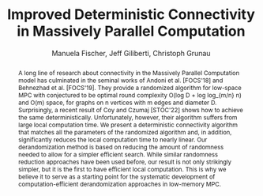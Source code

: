 ---
title: "Improved Deterministic Connectivity in Massively Parallel Computation"
author: "Manuela Fischer, Jeff Giliberti, Christoph Grunau"
collection: publications
abstract: "A long line of research about connectivity in the Massively Parallel Computation model has culminated in the seminal works of Andoni et al. [FOCS'18] and Behnezhad et al. [FOCS'19]. They provide a randomized algorithm for low-space MPC with conjectured to be optimal round complexity O(log D + log log_{m/n} n) and O(m) space, for graphs on n vertices with m edges and diameter D. Surprisingly, a recent result of Coy and Czumaj [STOC'22] shows how to achieve the same deterministically. Unfortunately, however, their algorithm suffers from large local computation time. We present a deterministic connectivity algorithm that matches all the parameters of the randomized algorithm and, in addition, significantly reduces the local computation time to nearly linear. Our derandomization method is based on reducing the amount of randomness needed to allow for a simpler efficient search. While similar randomness reduction approaches have been used before, our result is not only strikingly simpler, but it is the first to have efficient local computation. This is why we believe it to serve as a starting point for the systematic development of computation-efficient derandomization approaches in low-memory MPC."
venue: 'International Symposium on Distributed Computing (DISC) 2022'
doi: 'https://doi.org/10.4230/LIPIcs.DISC.2022.22'
arxiv: 'https://arxiv.org/abs/2206.01568'
bibtek: '@InProceedings{fischer_et_al:LIPIcs.DISC.2022.22,
            author =	{Fischer, Manuela and Giliberti, Jeff and Grunau, Christoph},
            title =	{{Improved Deterministic Connectivity in Massively Parallel Computation}},
            booktitle =	{36th International Symposium on Distributed Computing (DISC 2022)},
            pages =	{22:1--22:17},
            series =	{Leibniz International Proceedings in Informatics (LIPIcs)},
            ISBN =	{978-3-95977-255-6},
            ISSN =	{1868-8969},
            year =	{2022},
            volume =	{246},
            editor =	{Scheideler, Christian},
            publisher =	{Schloss Dagstuhl -- Leibniz-Zentrum f{\"u}r Informatik},
            address =	{Dagstuhl, Germany},
            URL =		{https://drops.dagstuhl.de/opus/volltexte/2022/17213},
            URN =		{urn:nbn:de:0030-drops-172138},
            doi =		{10.4230/LIPIcs.DISC.2022.22},
        }'
---